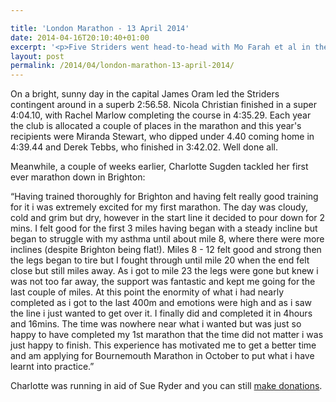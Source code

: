 ```yaml
---

title: 'London Marathon - 13 April 2014'
date: 2014-04-16T20:10:40+01:00
excerpt: '<p>Five Striders went head-to-head with Mo Farah et al in the 2014 London Marathon while down on the south coast, Charlotte Sugden took on the Brighton Marathon.</p>'
layout: post
permalink: /2014/04/london-marathon-13-april-2014/
---
```

On a bright, sunny day in the capital James Oram led the Striders contingent around in a superb 2:56.58. Nicola Christian finished in a super 4:04.10, with Rachel Marlow completing the course in 4:35.29. Each year the club is allocated a couple of places in the marathon and this year's recipients were Miranda Stewart, who dipped under 4.40 coming home in 4:39.44 and Derek Tebbs, who finished in 3:42.02. Well done all.

Meanwhile, a couple of weeks earlier, Charlotte Sugden tackled her first ever marathon down in Brighton:

&#8220;Having trained thoroughly for Brighton and having felt really good training for it i was extremely excited for my first marathon. The day was cloudy, cold and grim but dry, however in the start line it decided to pour down for 2 mins. I felt good for the first 3 miles having began with a steady incline but began to struggle with my asthma until about mile 8, where there were more inclines (despite Brighton being flat!). Miles 8 - 12 felt good and strong then the legs began to tire but I fought through until mile 20 when the end felt close but still miles away. As i got to mile 23 the legs were gone but knew i was not too far away, the support was fantastic and kept me going for the last couple of miles. At this point the enormity of what i had nearly completed as i got to the last 400m and emotions were high and as i saw the line i just wanted to get over it. I finally did and completed it in 4hours and 16mins. The time was nowhere near what i wanted but was just so happy to have completed my 1st marathon that the time did not matter i was just happy to finish. This experience has motivated me to get a better time and am applying for Bournemouth Marathon in October to put what i have learnt into practice.&#8221;

Charlotte was running in aid of Sue Ryder and you can still <a href="http://uk.virginmoneygiving.com/fundraiser-web/fundraiser/showFundraiserProfilePage.action?userUrl=charlotte.sugden1" target="_blank" rel="nofollow">make donations</a>.
